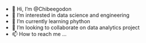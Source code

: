 - 👋 Hi, I’m @Chibeegodon
- 👀 I’m interested in data science and engineering
- 🌱 I’m currently learning phython
- 💞️ I’m looking to collaborate on data analytics project
- 📫 How to reach me ...

<!---
Chibeegodon/Chibeegodon is a ✨ special ✨ repository because its `README.md` (this file) appears on your GitHub profile.
You can click the Preview link to take a look at your changes.
--->
